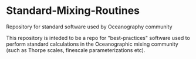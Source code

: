 # Standard-Mixing-Routines
Repository for standard software used by Oceanography community

This repository is inteded to be a repo for "best-practices" software used to perform standard calculations in the Oceanographic mixing community (such as Thorpe scales, finescale parameterizations etc).

